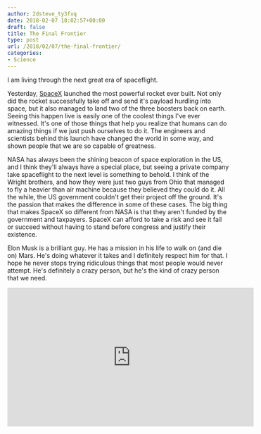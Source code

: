 ```yaml
---
author: 2dsteve_ty3fxq
date: 2018-02-07 18:02:57+00:00
draft: false
title: The Final Frontier
type: post
url: /2018/02/07/the-final-frontier/
categories:
- Science
---
```


I am living through the next great era of spaceflight.

Yesterday, [SpaceX](http://www.spacex.com) launched the most powerful rocket ever built. Not only did the rocket successfully take off and send it's payload hurdling into space, but it also managed to land two of the three boosters back on earth. Seeing this happen live is easily one of the coolest things I've ever witnessed. It's one of those things that help you realize that humans can do amazing things if we just push ourselves to do it. The engineers and scientists behind this launch have changed the world in some way, and shown people that we are so capable of greatness.

NASA has always been the shining beacon of space exploration in the US, and I think they'll always have a special place, but seeing a private company take spaceflight to the next level is something to behold. I think of the Wright brothers, and how they were just two guys from Ohio that managed to fly a heavier than air machine because they believed they could do it. All the while, the US government couldn't get their project off the ground. It's the passion that makes the difference in some of these cases. The big thing that makes SpaceX so different from NASA is that they aren't funded by the government and taxpayers. SpaceX can afford to take a risk and see it fail or succeed without having to stand before congress and justify their existence.

Elon Musk is a brilliant guy. He has a mission in his life to walk on (and die on) Mars. He's doing whatever it takes and I definitely respect him for that. I hope he never stops trying ridiculous things that most people would never attempt. He's definitely a crazy person, but he's the kind of crazy person that we need.

<iframe src="https://www.youtube.com/embed/wbSwFU6tY1c?start=1782" allowfullscreen="allowfullscreen" height="315" frameborder="0" width="560"></iframe>
